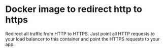 # Docker image to redirect http to https

Redirect all traffic from HTTP to HTTPS. Just point all HTTP requests to your load balancer to this container and point the HTTPS requests to your app.
